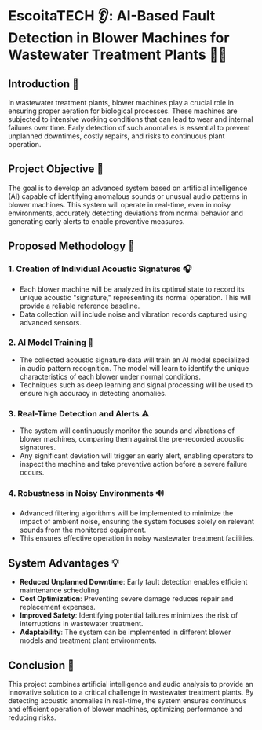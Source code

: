 # EscoitaTECH 👂: AI-Based Fault Detection in Blower Machines for Wastewater Treatment Plants 🚰🤖 

## Introduction 🌱
In wastewater treatment plants, blower machines play a crucial role in ensuring proper aeration for biological processes. These machines are subjected to intensive working conditions that can lead to wear and internal failures over time. Early detection of such anomalies is essential to prevent unplanned downtimes, costly repairs, and risks to continuous plant operation.

## Project Objective 🎯
The goal is to develop an advanced system based on artificial intelligence (AI) capable of identifying anomalous sounds or unusual audio patterns in blower machines. This system will operate in real-time, even in noisy environments, accurately detecting deviations from normal behavior and generating early alerts to enable preventive measures.

## Proposed Methodology 🔬

### 1. Creation of Individual Acoustic Signatures 🎧
- Each blower machine will be analyzed in its optimal state to record its unique acoustic "signature," representing its normal operation. This will provide a reliable reference baseline.
- Data collection will include noise and vibration records captured using advanced sensors.

### 2. AI Model Training 🧠
- The collected acoustic signature data will train an AI model specialized in audio pattern recognition. The model will learn to identify the unique characteristics of each blower under normal conditions.
- Techniques such as deep learning and signal processing will be used to ensure high accuracy in detecting anomalies.

### 3. Real-Time Detection and Alerts ⚠️
- The system will continuously monitor the sounds and vibrations of blower machines, comparing them against the pre-recorded acoustic signatures.
- Any significant deviation will trigger an early alert, enabling operators to inspect the machine and take preventive action before a severe failure occurs.

### 4. Robustness in Noisy Environments 🔊
- Advanced filtering algorithms will be implemented to minimize the impact of ambient noise, ensuring the system focuses solely on relevant sounds from the monitored equipment.
- This ensures effective operation in noisy wastewater treatment facilities.

## System Advantages 💡
- **Reduced Unplanned Downtime**: Early fault detection enables efficient maintenance scheduling.
- **Cost Optimization**: Preventing severe damage reduces repair and replacement expenses.
- **Improved Safety**: Identifying potential failures minimizes the risk of interruptions in wastewater treatment.
- **Adaptability**: The system can be implemented in different blower models and treatment plant environments.

## Conclusion 🏁
This project combines artificial intelligence and audio analysis to provide an innovative solution to a critical challenge in wastewater treatment plants. By detecting acoustic anomalies in real-time, the system ensures continuous and efficient operation of blower machines, optimizing performance and reducing risks.
